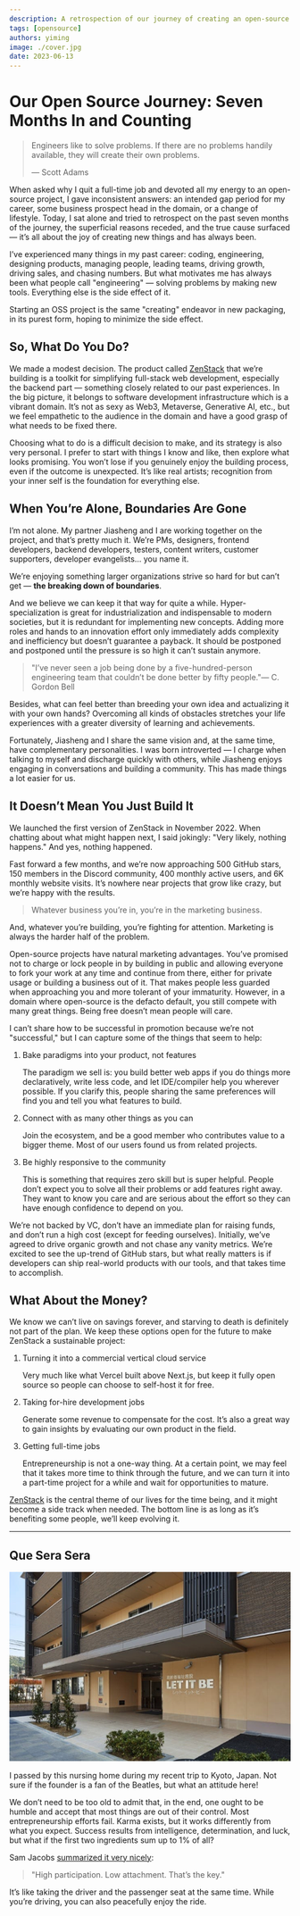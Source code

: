 ```yaml
---
description: A retrospection of our journey of creating an open-source project and dedicating seven full-time months to it, so far.
tags: [opensource]
authors: yiming
image: ./cover.jpg
date: 2023-06-13
---
```


# Our Open Source Journey: Seven Months In and Counting

> Engineers like to solve problems. If there are no problems handily available, they will create their own problems.
>
> — Scott Adams

When asked why I quit a full-time job and devoted all my energy to an open-source project, I gave inconsistent answers: an intended gap period for my career, some business prospect head in the domain, or a change of lifestyle. Today, I sat alone and tried to retrospect on the past seven months of the journey, the superficial reasons receded, and the true cause surfaced — it’s all about the joy of creating new things and has always been.

<!-- truncate -->

I’ve experienced many things in my past career: coding, engineering, designing products, managing people, leading teams, driving growth, driving sales, and chasing numbers. But what motivates me has always been what people call "engineering" — solving problems by making new tools. Everything else is the side effect of it.

Starting an OSS project is the same "creating" endeavor in new packaging, in its purest form, hoping to minimize the side effect.

## So, What Do You Do?

We made a modest decision. The product called [ZenStack](https://zenstack.dev) that we’re building is a toolkit for simplifying full-stack web development, especially the backend part — something closely related to our past experiences. In the big picture, it belongs to software development infrastructure which is a vibrant domain. It’s not as sexy as Web3, Metaverse, Generative AI, etc., but we feel empathetic to the audience in the domain and have a good grasp of what needs to be fixed there.

Choosing what to do is a difficult decision to make, and its strategy is also very personal. I prefer to start with things I know and like, then explore what looks promising. You won’t lose if you genuinely enjoy the building process, even if the outcome is unexpected. It’s like real artists; recognition from your inner self is the foundation for everything else.

## When You’re Alone, Boundaries Are Gone

I’m not alone. My partner Jiasheng and I are working together on the project, and that’s pretty much it. We’re PMs, designers, frontend developers, backend developers, testers, content writers, customer supporters, developer evangelists… you name it.

We’re enjoying something larger organizations strive so hard for but can’t get — **the breaking down of boundaries**.

And we believe we can keep it that way for quite a while. Hyper-specialization is great for industrialization and indispensable to modern societies, but it is redundant for implementing new concepts. Adding more roles and hands to an innovation effort only immediately adds complexity and inefficiency but doesn’t guarantee a payback. It should be postponed and postponed until the pressure is so high it can’t sustain anymore.

>"I’ve never seen a job being done by a five-hundred-person engineering team that couldn’t be done better by fifty people."— C. Gordon Bell

Besides, what can feel better than breeding your own idea and actualizing it with your own hands? Overcoming all kinds of obstacles stretches your life experiences with a greater diversity of learning and achievements.

Fortunately, Jiasheng and I share the same vision and, at the same time, have complementary personalities. I was born introverted — I charge when talking to myself and discharge quickly with others, while Jiasheng enjoys engaging in conversations and building a community. This has made things a lot easier for us.

## It Doesn’t Mean You Just Build It

We launched the first version of ZenStack in November 2022. When chatting about what might happen next, I said jokingly: "Very likely, nothing happens." And yes, nothing happened.

Fast forward a few months, and we’re now approaching 500 GitHub stars, 150 members in the Discord community, 400 monthly active users, and 6K monthly website visits. It’s nowhere near projects that grow like crazy, but we’re happy with the results.

> Whatever business you’re in, you’re in the marketing business.

And, whatever you’re building, you’re fighting for attention. Marketing is always the harder half of the problem.

Open-source projects have natural marketing advantages. You’ve promised not to charge or lock people in by building in public and allowing everyone to fork your work at any time and continue from there, either for private usage or building a business out of it. That makes people less guarded when approaching you and more tolerant of your immaturity. However, in a domain where open-source is the defacto default, you still compete with many great things. Being free doesn’t mean people will care.

I can’t share how to be successful in promotion because we’re not "successful," but I can capture some of the things that seem to help:

1. Bake paradigms into your product, not features

    The paradigm we sell is: you build better web apps if you do things more declaratively, write less code, and let IDE/compiler help you wherever possible. If you clarify this, people sharing the same preferences will find you and tell you what features to build.

1. Connect with as many other things as you can

    Join the ecosystem, and be a good member who contributes value to a bigger theme. Most of our users found us from related projects.

1. Be highly responsive to the community

    This is something that requires zero skill but is super helpful. People don’t expect you to solve all their problems or add features right away. They want to know you care and are serious about the effort so they can have enough confidence to depend on you.

We’re not backed by VC, don’t have an immediate plan for raising funds, and don’t run a high cost (except for feeding ourselves). Initially, we’ve agreed to drive organic growth and not chase any vanity metrics. We’re excited to see the up-trend of GitHub stars, but what really matters is if developers can ship real-world products with our tools, and that takes time to accomplish.

## What About the Money?

We know we can’t live on savings forever, and starving to death is definitely not part of the plan. We keep these options open for the future to make ZenStack a sustainable project:

1. Turning it into a commercial vertical cloud service

    Very much like what Vercel built above Next.js, but keep it fully open source so people can choose to self-host it for free.

1. Taking for-hire development jobs

    Generate some revenue to compensate for the cost. It’s also a great way to gain insights by evaluating our own product in the field.

1. Getting full-time jobs

    Entrepreneurship is not a one-way thing. At a certain point, we may feel that it takes more time to think through the future, and we can turn it into a part-time project for a while and wait for opportunities to mature.

[ZenStack](https://zenstack.dev) is the central theme of our lives for the time being, and it might become a side track when needed. The bottom line is as long as it’s benefiting some people, we’ll keep evolving it.

---

## Que Sera Sera

![Nursing home in Kyoto, Japan](./nursinghome.jpeg)

I passed by this nursing home during my recent trip to Kyoto, Japan. Not sure if the founder is a fan of the Beatles, but what an attitude here!

We don’t need to be too old to admit that, in the end, one ought to be humble and accept that most things are out of their control. Most entrepreneurship efforts fail. Karma exists, but it works differently from what you expect. Success results from intelligence, determination, and luck, but what if the first two ingredients sum up to 1% of all?

Sam Jacobs [summarized it very nicely](https://www.linkedin.com/feed/update/urn:li:activity:7010629977876443138?updateEntityUrn=urn%3Ali%3Afs_feedUpdate%3A%28V2%2Curn%3Ali%3Aactivity%3A7010629977876443138%29):

> "High participation. Low attachment. That’s the key."

It’s like taking the driver and the passenger seat at the same time. While you’re driving, you can also peacefully enjoy the ride.